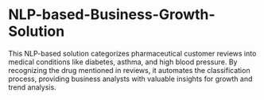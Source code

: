 # NLP-based-Business-Growth-Solution
This NLP-based solution categorizes pharmaceutical customer reviews into medical conditions like diabetes, asthma, and high blood pressure. By recognizing the drug mentioned in reviews, it automates the classification process, providing business analysts with valuable insights for growth and trend analysis.
